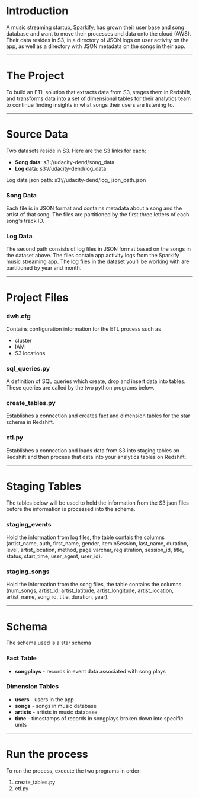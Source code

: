 # Introduction
A music streaming startup, Sparkify, has grown their user base and song database and want to move their processes and data onto the cloud (AWS). Their data resides in S3, in a directory of JSON logs on user activity on the app, as well as a directory with JSON metadata on the songs in their app.

----
# The Project
To build an ETL solution that extracts data from S3, stages them in Redshift, and transforms data into a set of dimensional tables for their analytics team to continue finding insights in what songs their users are listening to.

----
# Source Data
Two datasets reside in S3. Here are the S3 links for each:

- **Song data**: s3://udacity-dend/song_data
- **Log data**: s3://udacity-dend/log_data

Log data json path: s3://udacity-dend/log_json_path.json

### Song Data 
Each file is in JSON format and contains metadata about a song and the artist of that song. The files are partitioned by the first three letters of each song's track ID.
### Log Data
The second path consists of log files in JSON format based on the songs in the dataset above. The files contain app activity logs from the Sparkify music streaming app. The log files in the dataset you'll be working with are partitioned by year and month.

----
# Project Files
### dwh.cfg
Contains configuration information for the ETL process such as
- cluster
- IAM 
- S3 locations

### sql_queries.py
A definition of SQL queries which create, drop and insert data into tables. These queries are called by the two python programs below.

### create_tables.py
Establishes a connection and creates fact and dimension tables for the star schema in Redshift.

### etl.py 
Establishes a connection and loads data from S3 into staging tables on Redshift and then process that data into your analytics tables on Redshift.

----
# Staging Tables
The tables below will be used to hold the information from the S3 json files before the information is processed into the schema.

### staging_events
Hold the information from log files, the table contais the columns (artist_name, auth, first_name, gender, itemInSession, last_name, duration, level, artist_location, method, page varchar, registration, session_id, title, status, start_time, user_agent, user_id).

### staging_songs
Hold the information from the song files, the table contains the columns (num_songs, artist_id, artist_latitude, artist_longitude, artist_location, artist_name, song_id, title, duration, year).

----
# Schema
The schema used is a star schema 
### Fact Table
- **songplays** - records in event data associated with song plays 

### Dimension Tables
- **users** - users in the app
- **songs** - songs in music database
- **artists** - artists in music database
- **time** - timestamps of records in songplays broken down into specific units

----
# Run the process
To run the process, execute the two programs in order: 
1. create_tables.py
2. etl.py



